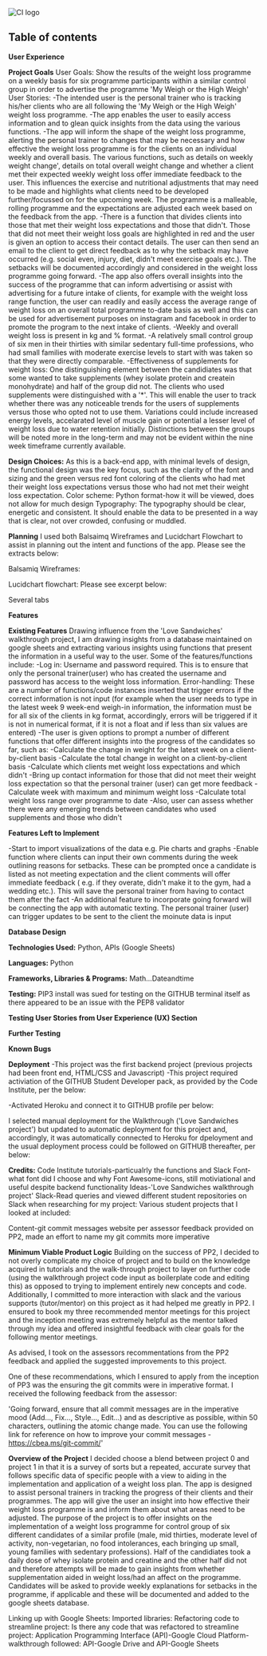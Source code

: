 ![CI logo](https://codeinstitute.s3.amazonaws.com/fullstack/ci_logo_small.png)


<h2><b>Table of contents</b></h2>

<b>User Experience</b>

<b>Project Goals</b>
User Goals: Show the results of the weight loss programme on a weekly basis for six programme participants within a similar control group in order to advertise the programme 'My Weigh or the High Weigh'
User Stories:
-The intended user is the personal trainer who is tracking his/her clients who are all following the 'My Weigh or the High Weigh' weight loss programme.
-The app enables the user to easily access information and to glean quick insights from the data using the various functions.
-The app will inform the shape of the weight loss programme, alerting the personal trainer to changes that may be necessary and how effective the weight loss programme is for the clients on an individual weekly and overall basis. The various functions, such as details on weekly weight change', details on total overall weight change and whether a client met their expected weekly weight loss offer immediate feedback to the user. This influences the exercise and nutritional adjustments that may need to be made and highlights what clients need to be developed further/focussed on for the upcoming week. The programme is a malleable, rolling programme and the expectations are adjusted each week based on the feedback from the app.
-There is a function that divides clients into those that met their weight loss expectations and those that didn't. Those that did not meet their weight loss goals are highlighted in red and the user is given an option to access their contact details. The user can then send an email to the client to get direct feedback as to why the setback may have occurred (e.g. social even, injury, diet, didn't meet exercise goals etc.). The setbacks will be documented accordingly and considered in the weight loss programme going forward.
-The app also offers overall insights into the success of the programme that can inform advertising or assist with advertising for a future intake of clients, for example with the weight loss range function, the user can readily and easily access the average range of weight loss on an overall total programme to-date basis as well and this can be used for advertisement purposes on instagram and facebook in order to promote the program to the next intake of clients.
-Weekly and overall weight loss is present in kg and % format.
-A relatively small control group of six men in their thirties with similar sedentary full-time professions, who had small families with moderate exercise levels to start with was taken so that they were directly comparable.
-Effectiveness of supplements for weight loss: One distinguishing element between the candidiates was that some wanted to take supplements (whey isolate protein and createin monohydrate) and half of the group did not. The clients who used supplements were distinguished with a '*'. This will enable the user to track whether there was any noticeable trends for the users of supplements versus those who opted not to use them. Variations could include increased energy levels, accelarated level of muscle gain or potential a lesser level of weight loss due to water retention initially. Distinctions between the groups will be noted more in the long-term and may not be evident within the nine week timeframe currently available.


<b>Design Choices:</b>
As this is a back-end app, with minimal levels of design, the functional design was the key focus, such as the clarity of the font and sizing and the green versus red font coloring of the clients who had met their weight loss expectations versus those who had not met their weight loss expectation.
Color scheme: Python format-how it will be viewed, does not allow for much design
Typography: The typography should be clear, energetic and consistent. It should enable the data to be presented in a way that is clear, not over crowded, confusing or muddled.

<b>Planning</b>
I used both Balsaimq Wireframes and Lucidchart Flowchart to assist in planning out the intent and functions of the app. Please see the extracts below:

Balsamiq Wireframes:

Lucidchart flowchart:
Please see excerpt below:

Several tabs

<b>Features</b>

<b>Existing Features</b>
Drawing influence from the 'Love Sandwiches' walkthrough project, I am drawing insights from a database maintained on google sheets and extracting various insights using functions that present the information in a useful way to the user.
Some of the features/functions include:
-Log in: Username and password required. This is to ensure that only the personal trainer(user) who has created the username and password has access to the  weight loss information.
Error-handling: These are a number of functions/code instances inserted that trigger errors if the correct information is not input (for example when the user needs to type in the latest week 9 week-end weigh-in information, the information must be for all six of the clients in kg format, accordingly, errors will be triggered if it is not in numerical format, if it is not a float and if less than six values are entered)
-The user is given options to prompt a number of different functions that offer different insights into the progress of the candidates so far, such as:
-Calculate the change in weight for the latest week on a client-by-client basis
-Calculate the total change in weight on a client-by-client basis
-Calculate which clients met weight loss expectations and which didn't
-Bring up contact information for those that did not meet their weight loss expectation so that the personal trainer (user) can get more feedback
-Calculate week with maximum and minimum weight loss
-Calculate total weight loss range over programme to date
-Also, user can assess whether there were any emerging trends between candidates who used supplements and those who didn't

<b>Features Left to Implement</b>

-Start to import visualizations of the data e.g. Pie charts and graphs
-Enable function where clients can input their own comments during the week outlining reasons for setbacks. These can be prompted once a candidate is listed as not meeting expectation and the client comments will offer immediate feedback ( e.g. if they overate, didn't make it to the gym, had a wedding etc.). This will save the personal trainer from having to contact them after the fact
-An additional feature to incorporate going forward will be connecting the app with automatic texting. The personal trainer (user) can trigger updates to be sent to the client the moinute data is input

<b>Database Design</b>

<b>Technologies Used:</b> Python, APIs (Google Sheets)

<b>Languages:</b> Python

<b>Frameworks, Libraries & Programs:</b> Math...Dateandtime

<b>Testing:</b> PIP3 install was sued for testing on the GITHUB terminal itself as there appeared to be an issue with the PEP8 validator

<b>Testing User Stories from User Experience (UX) Section</b>

<b>Further Testing</b>

<b>Known Bugs</b>

<b>Deployment</b> 
-This project was the first backend project (previous projects had been front end, HTML/CSS and Javascript)
-This project required activiation of the GITHUB Student Developer pack, as provided by the Code Institute, per the below:


-Activated Heroku and connect it to GITHUB profile per below:

I selected manual deployment for the Walkthrough ('Love Sandwiches project') but updated to automatic deployment for this project and, accordingly, it was automatically connected to Heroku for dpeloyment and the usual deployment process could be followed on GITHUB thereafter, per below:



<b>Credits:</b>
Code Institute tutorials-particualrly the functions and Slack
Font-what font did I choose and why
Font Awesome-icons, still motiviational and useful despite backend functionality
Ideas-'Love Sandwiches walkthrough project'
Slack-Read queries and viewed different student repositories on Slack when researching for my project:
Various student projects that I looked at included:

Content-git commit messages website per assessor feedback provided on PP2, made an effort to name my git commits more imperative

<b>Minimum Viable Product Logic</b>
Building on the success of PP2, I decided to not overly complicate my choice of project and to build on the knowledge acquired in tutorials and the walk-through project to layer on further code (using the walkthrough project code input as boilerplate code and editing this) as opposed to trying to implement entirely new concepts and code. 
 Additionally, I committed to more interaction with slack and the various supports (tutor/mentor) on this project as it had helped me greatly in PP2. I ensured to book my three recommended mentor meetings for this project and the inception meeting was extremely helpful as the mentor talked through my idea and offered insightful feedback with clear goals for the following mentor meetings.

As advised, I took on the assessors recommentations from the PP2 feedback and applied the suggested improvements to this project.

One of these recommendations, which I ensured to apply from the inception of PP3 was the ensuring the git commits were in imperative format. I received the following feedback from the assessor:

   'Going forward, ensure that all commit messages are in the imperative mood (Add…, Fix…, Style…, Edit…) and as descriptive as possible, within 50 characters, outlining the atomic change made. You can use the following link for reference on how to improve your commit messages - https://cbea.ms/git-commit/'

<b>Overview of the Project</b>
I decided choose a blend between project 0 and project 1 in that it is a survey of sorts but a repeated, accurate survey that follows specific data of specific people with a view to aiding in the implementation and application of a weight loss plan. The app is designed to assist personal trainers in tracking the progress of their clients and their programmes. The app will give the user an insight into how effective their weight loss programme is and inform them about what areas need to be adjusted. The purpose of the project is to offer insights on the implementation of a weight loss programme for control group of six different candidates of a similar profile (male, mid thirties, moderate level of activity, non-vegetarian, no food intolerances, each bringing up small, young families with sedentary professions). Half of the candidiates took a daily dose of whey isolate protein and creatine and the other half did not and therefore attempts will be made to gain insights from whether supplementation aided in weight loss/had an affect on the programme. Candidates will be asked to provide weekly explanations for setbacks in the programme, if applicable and these will be documented and added to the google sheets database.

Linking up with Google Sheets:
Imported libraries:
Refactoring code to streamline project: Is there any code that was refactored to streamline project:
Application Programming Interface (API)-Google Cloud Platform-walkthrough followed:
API-Google Drive and API-Google Sheets




